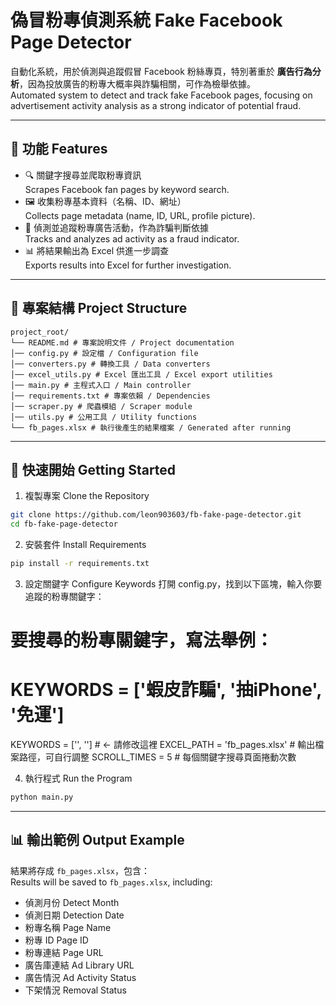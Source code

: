# 偽冒粉專偵測系統 Fake Facebook Page Detector

自動化系統，用於偵測與追蹤假冒 Facebook 粉絲專頁，特別著重於 **廣告行為分析**，因為投放廣告的粉專大概率與詐騙相關，可作為檢舉依據。  
Automated system to detect and track fake Facebook pages, focusing on advertisement activity analysis as a strong indicator of potential fraud.  

---

## 📌 功能 Features
- 🔍 關鍵字搜尋並爬取粉專資訊  
  Scrapes Facebook fan pages by keyword search.  
- 🖼️ 收集粉專基本資料（名稱、ID、網址）  
  Collects page metadata (name, ID, URL, profile picture).  
- 📢 偵測並追蹤粉專廣告活動，作為詐騙判斷依據  
  Tracks and analyzes ad activity as a fraud indicator.  
- 📊 將結果輸出為 Excel 供進一步調查  
  Exports results into Excel for further investigation.  

---

## 📂 專案結構 Project Structure
```
project_root/
└── README.md # 專案說明文件 / Project documentation
│── config.py # 設定檔 / Configuration file
│── converters.py # 轉換工具 / Data converters
│── excel_utils.py # Excel 匯出工具 / Excel export utilities
│── main.py # 主程式入口 / Main controller
│── requirements.txt # 專案依賴 / Dependencies
│── scraper.py # 爬蟲模組 / Scraper module
│── utils.py # 公用工具 / Utility functions
└── fb_pages.xlsx # 執行後產生的結果檔案 / Generated after running
```
---

## 🚀 快速開始 Getting Started
1. 複製專案 Clone the Repository
```bash
git clone https://github.com/leon903603/fb-fake-page-detector.git
cd fb-fake-page-detector
```
2. 安裝套件 Install Requirements
```bash
pip install -r requirements.txt
```
3. 設定關鍵字 Configure Keywords
打開 config.py，找到以下區塊，輸入你要追蹤的粉專關鍵字：
# 要搜尋的粉專關鍵字，寫法舉例：
# KEYWORDS = ['蝦皮詐騙', '抽iPhone', '免運']

KEYWORDS = ['', '']   # ← 請修改這裡
EXCEL_PATH = 'fb_pages.xlsx'      # 輸出檔案路徑，可自行調整
SCROLL_TIMES = 5                  # 每個關鍵字搜尋頁面捲動次數

4. 執行程式 Run the Program
```bash
python main.py
```
---
## 📊 輸出範例 Output Example
結果將存成 `fb_pages.xlsx`，包含：  
Results will be saved to `fb_pages.xlsx`, including:

- 偵測月份 Detect Month  
- 偵測日期 Detection Date  
- 粉專名稱 Page Name  
- 粉專 ID Page ID  
- 粉專連結 Page URL  
- 廣告庫連結 Ad Library URL  
- 廣告情況 Ad Activity Status  
- 下架情況 Removal Status  

